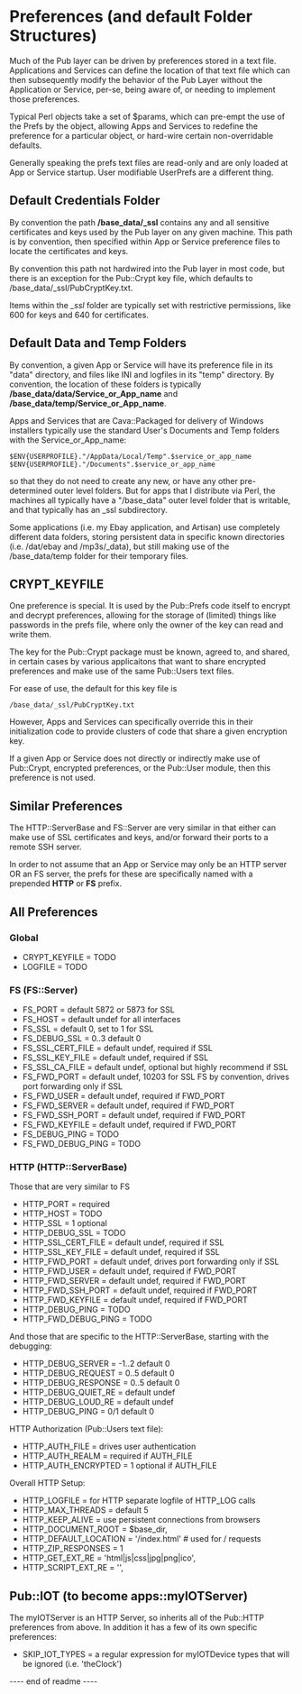 # Preferences (and default Folder Structures)

Much of the Pub layer can be driven by preferences stored
in a text file.  Applications and Services can define the
location of that text file which can then subsequently modify
the behavior of the Pub Layer without the Application or
Service, per-se, being aware of, or needing to implement those
preferences.

Typical Perl objects take a set of $params, which can pre-empt
the use of the Prefs by the object, allowing Apps and Services
to redefine the preference for a particular object, or hard-wire
certain non-overridable defaults.

Generally speaking the prefs text files are read-only and are
only loaded at App or Service startup.  User modifiable UserPrefs
are a different thing.


## Default Credentials Folder

By convention the path **/base_data/_ssl** contains any and all
sensitive certificates and keys used by the Pub layer on any given
machine.  This path is by convention, then specified within App or
Service preference files to locate the certificates and keys.

By convention this path not hardwired into the Pub layer in most
code, but there is an exception for the Pub::Crypt key file, which
defaults to /base_data/_ssl/PubCryptKey.txt.

Items within the *_ssl* folder are typically set with
restrictive permissions, like 600 for keys and 640 for
certificates.


## Default Data and Temp Folders

By convention, a given App or Service will have its preference
file in its "data" directory, and files like INI and logfiles
in its "temp" directory.  By convention, the location of these
folders is typically **/base_data/data/Service_or_App_name** and
**/base_data/temp/Service_or_App_name**.

Apps and Services that are Cava::Packaged for delivery of Windows
installers typically use the standard User's Documents and Temp
folders with the Service_or_App_name:

	$ENV{USERPROFILE}."/AppData/Local/Temp".$service_or_app_name
	$ENV{USERPROFILE}."/Documents".$service_or_app_name

so that they do not need to create any new, or have any other
pre-determined outer level folders.  But for apps that I distribute
via Perl, the machines all typically have a "/base_data" outer
level folder that is writable, and that typically has an \_ssl
subdirectory.

Some applications (i.e. my Ebay application, and Artisan) use
completely different data folders, storing persistent data
in specific known directories (i.e. /dat/ebay and /mp3s/_data),
but still making use of the /base_data/temp folder for their
temporary files.


## CRYPT_KEYFILE

One preference is special.  It is used by the Pub::Prefs
code itself to encrypt and decrypt preferences, allowing
for the storage of (limited) things like passwords in
the prefs file, where only the owner of the key can read
and write them.

The key for the Pub::Crypt package must be known, agreed to,
and shared, in certain cases by various applicaitons that
want to share encrypted preferences and make use of the
same Pub::Users text files.

For ease of use, the default for this key file is

	/base_data/_ssl/PubCryptKey.txt

However, Apps and Services can specifically override this in their
initialization code to provide clusters of code that share a
given encryption key.

If a given App or Service does not directly or indirectly
make use of Pub::Crypt, encrypted preferences, or the
Pub::User module, then this preference is not used.



## Similar Preferences

The HTTP::ServerBase and FS::Server are very similar
in that either can make use of SSL certificates and keys,
and/or forward their ports to a remote SSH server.

In order to not assume that an App or Service may only be an
HTTP server OR an FS server, the prefs for these are specifically
named with a prepended **HTTP** or **FS** prefix.


## All Preferences

### Global

- CRYPT_KEYFILE 	= TODO
- LOGFILE			= TODO


### FS (FS::Server)

- FS_PORT 			= default 5872 or 5873 for SSL
- FS_HOST 			= default undef for all interfaces
- FS_SSL 			= default 0, set to 1 for SSL
- FS_DEBUG_SSL 		= 0..3 default 0
- FS_SSL_CERT_FILE 	= default undef, required if SSL
- FS_SSL_KEY_FILE  	= default undef, required if SSL
- FS_SSL_CA_FILE   	= default undef, optional but highly recommend if SSL
- FS_FWD_PORT 		= default undef, 10203 for SSL FS by convention, drives port forwarding only if SSL
- FS_FWD_USER      	= default undef, required if FWD_PORT
- FS_FWD_SERVER    	= default undef, required if FWD_PORT
- FS_FWD_SSH_PORT  	= default undef, required if FWD_PORT
- FS_FWD_KEYFILE 	= default undef, required if FWD_PORT
- FS_DEBUG_PING		= TODO
- FS_FWD_DEBUG_PING = TODO



### HTTP (HTTP::ServerBase)

Those that are very similar to FS

- HTTP_PORT				= required
- HTTP_HOST 			= TODO
- HTTP_SSL 				= 1 optional
- HTTP_DEBUG_SSL		= TODO
- HTTP_SSL_CERT_FILE  	= default undef, required if SSL
- HTTP_SSL_KEY_FILE  	= default undef, required if SSL
- HTTP_FWD_PORT 		= default undef, drives port forwarding only if SSL
- HTTP_FWD_USER      	= default undef, required if FWD_PORT
- HTTP_FWD_SERVER    	= default undef, required if FWD_PORT
- HTTP_FWD_SSH_PORT  	= default undef, required if FWD_PORT
- HTTP_FWD_KEYFILE 		= default undef, required if FWD_PORT
- HTTP_DEBUG_PING		= TODO
- HTTP_FWD_DEBUG_PING 	= TODO

And those that are specific to the HTTP::ServerBase, starting with the debugging:

- HTTP_DEBUG_SERVER 	= -1..2 default 0
- HTTP_DEBUG_REQUEST 	= 0..5	default 0
- HTTP_DEBUG_RESPONSE 	= 0..5	default 0
- HTTP_DEBUG_QUIET_RE 	= default undef
- HTTP_DEBUG_LOUD_RE 	= default undef
- HTTP_DEBUG_PING 		= 0/1 default 0

HTTP Authorization (Pub::Users text file):

- HTTP_AUTH_FILE      	= drives user authentication
- HTTP_AUTH_REALM     	= required if AUTH_FILE
- HTTP_AUTH_ENCRYPTED 	= 1 optional if AUTH_FILE

Overall HTTP Setup:

- HTTP_LOGFILE				= for HTTP separate logfile of HTTP_LOG calls
- HTTP_MAX_THREADS			= default 5
- HTTP_KEEP_ALIVE			= use persistent connections from browsers
- HTTP_DOCUMENT_ROOT 		= $base_dir,
- HTTP_DEFAULT_LOCATION 	= '/index.html'	# used for / requests
- HTTP_ZIP_RESPONSES 	= 1
- HTTP_GET_EXT_RE = 'html|js|css|jpg|png|ico',
- HTTP_SCRIPT_EXT_RE = '',


## Pub::IOT (to become apps::myIOTServer)

The myIOTServer is an HTTP Server, so inherits all of the Pub::HTTP
preferences from above.  In addition it has a few of its own specific
preferences:

- SKIP_IOT_TYPES = a regular expression for myIOTDevice types that will be ignored (i.e. 'theClock')








---- end of readme ----
